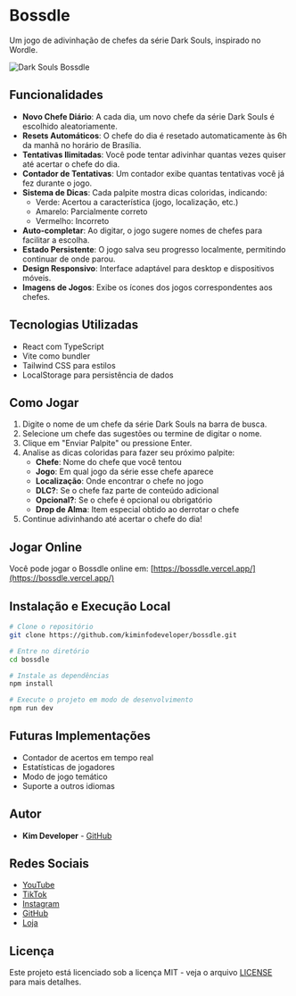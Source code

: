 # Bossdle

Um jogo de adivinhação de chefes da série Dark Souls, inspirado no Wordle.

![Dark Souls Bossdle](https://bossdle.vercel.app/imgs/default.png)

## Funcionalidades

-   **Novo Chefe Diário**: A cada dia, um novo chefe da série Dark Souls é escolhido aleatoriamente.
-   **Resets Automáticos**: O chefe do dia é resetado automaticamente às 6h da manhã no horário de Brasília.
-   **Tentativas Ilimitadas**: Você pode tentar adivinhar quantas vezes quiser até acertar o chefe do dia.
-   **Contador de Tentativas**: Um contador exibe quantas tentativas você já fez durante o jogo.
-   **Sistema de Dicas**: Cada palpite mostra dicas coloridas, indicando:
    -   Verde: Acertou a característica (jogo, localização, etc.)
    -   Amarelo: Parcialmente correto
    -   Vermelho: Incorreto
-   **Auto-completar**: Ao digitar, o jogo sugere nomes de chefes para facilitar a escolha.
-   **Estado Persistente**: O jogo salva seu progresso localmente, permitindo continuar de onde parou.
-   **Design Responsivo**: Interface adaptável para desktop e dispositivos móveis.
-   **Imagens de Jogos**: Exibe os ícones dos jogos correspondentes aos chefes.

## Tecnologias Utilizadas

-   React com TypeScript
-   Vite como bundler
-   Tailwind CSS para estilos
-   LocalStorage para persistência de dados

## Como Jogar

1. Digite o nome de um chefe da série Dark Souls na barra de busca.
2. Selecione um chefe das sugestões ou termine de digitar o nome.
3. Clique em "Enviar Palpite" ou pressione Enter.
4. Analise as dicas coloridas para fazer seu próximo palpite:
    - **Chefe**: Nome do chefe que você tentou
    - **Jogo**: Em qual jogo da série esse chefe aparece
    - **Localização**: Onde encontrar o chefe no jogo
    - **DLC?**: Se o chefe faz parte de conteúdo adicional
    - **Opcional?**: Se o chefe é opcional ou obrigatório
    - **Drop de Alma**: Item especial obtido ao derrotar o chefe
5. Continue adivinhando até acertar o chefe do dia!

## Jogar Online

Você pode jogar o Bossdle online em:
[https://bossdle.vercel.app/](https://bossdle.vercel.app/)

## Instalação e Execução Local

```bash
# Clone o repositório
git clone https://github.com/kiminfodeveloper/bossdle.git

# Entre no diretório
cd bossdle

# Instale as dependências
npm install

# Execute o projeto em modo de desenvolvimento
npm run dev
```

## Futuras Implementações

-   Contador de acertos em tempo real
-   Estatísticas de jogadores
-   Modo de jogo temático
-   Suporte a outros idiomas

## Autor

-   **Kim Developer** - [GitHub](https://github.com/kiminfodeveloper)

## Redes Sociais

-   [YouTube](https://www.youtube.com/@lovem0n3y16)
-   [TikTok](https://www.tiktok.com/@lovem0n3y16)
-   [Instagram](https://www.instagram.com/lovem0n3y16.ofc/)
-   [GitHub](https://github.com/kiminfodeveloper)
-   [Loja](https://kiminfotec-store.vercel.app/)

## Licença

Este projeto está licenciado sob a licença MIT - veja o arquivo [LICENSE](LICENSE) para mais detalhes.
